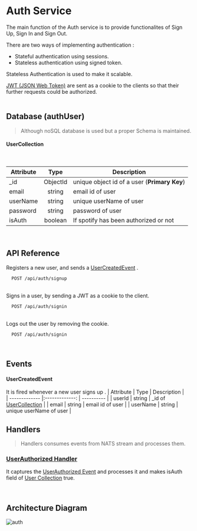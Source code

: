 # Auth Service

The main function of the Auth service is to provide functionalites of Sign Up, Sign In and Sign Out.

There are two ways of implementing authentication : 
- Stateful authentication using sessions.
- Stateless authentication using signed token.


Stateless Authentication is used to make it scalable.

[JWT (JSON Web Token)](https://en.wikipedia.org/wiki/JSON_Web_Token) are sent as a cookie to the clients so that their further requests could be authorized.
<br>
<br>
## Database (authUser)

> Although noSQL database is used but a proper Schema is maintained.<br>
> 


#### UserCollection <br>
<br>

| Attribute        | Type        | Description |   
| ------------- |:-------------: | ----------  |
| _id      | ObjectId | unique object id of a user (**Primary Key**) |
| email      | string | email id of user |
| userName      | string      |  unique userName of user |
| password | string     |   password of user |
|isAuth | boolean   | If spotify has been authorized or not  |
<br>

## API Reference

Registers a new user, and sends a [UserCreatedEvent](#usercreatedevent) .

```code
  POST /api/auth/signup
```
\
Signs in a user, by sending a JWT as a cookie to the client.

```code
  POST /api/auth/signin
```
\
Logs out the user by removing the cookie.

```code
  POST /api/auth/signin
```
<br>

## Events


#### UserCreatedEvent


It is fired whenever a new user signs up .
| Attribute        | Type        | Description |   
| ------------- |:-------------: | ----------  |
| userId      | string | _id of [UserCollection]() |
| email      | string | email id of user |
| userName      | string      |  unique userName of user |
<br>

## Handlers
> Handlers consumes events from NATS stream and processes them.
### [UserAuthorized Handler](https://github.com/yashkundu/rhime/blob/master/auth/src/handlers/userAuthorizedHandler.ts)
It captures the [UserAuthorized Event]() and processes it and makes isAuth field of [User Collection]() true.

<br>

## Architecture Diagram
![auth](https://user-images.githubusercontent.com/58662119/206139474-a67dbfa8-8806-4e60-b0df-4fc401e7b1cc.png)